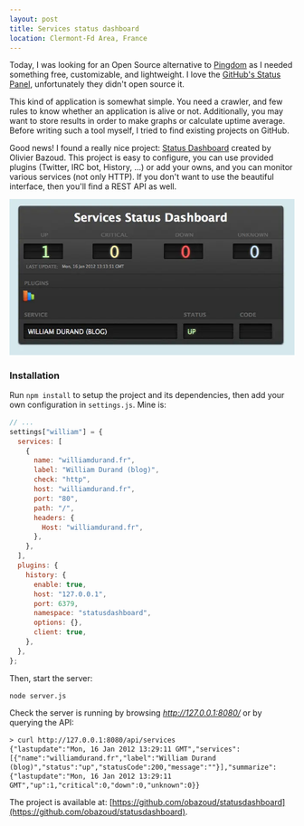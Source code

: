 ```yaml
---
layout: post
title: Services status dashboard
location: Clermont-Fd Area, France
---
```


Today, I was looking for an Open Source alternative to
[Pingdom](http://www.pingdom.com/a1/) as I needed something free, customizable,
and lightweight. I love the [GitHub's Status Panel](http://status.github.com),
unfortunately they didn't open source it.

This kind of application is somewhat simple. You need a crawler, and few rules
to know whether an application is alive or not. Additionally, you may want to
store results in order to make graphs or calculate uptime average. Before
writing such a tool myself, I tried to find existing projects on GitHub.

Good news! I found a really nice project: [Status
Dashboard](https://github.com/obazoud/statusdashboard) created by Olivier
Bazoud. This project is easy to configure, you can use provided plugins
(Twitter, IRC bot, History, ...) or add your owns, and you can monitor various
services (not only HTTP). If you don't want to use the beautiful interface, then
you'll find a REST API as well.

![A screenshot of the Services Status Dashboard application](/images/posts/2012/01/statusdashboard.webp)

### Installation

Run `npm install` to setup the project and its dependencies, then add your own
configuration in `settings.js`. Mine is:

```javascript
// ...
settings["william"] = {
  services: [
    {
      name: "williamdurand.fr",
      label: "William Durand (blog)",
      check: "http",
      host: "williamdurand.fr",
      port: "80",
      path: "/",
      headers: {
        Host: "williamdurand.fr",
      },
    },
  ],
  plugins: {
    history: {
      enable: true,
      host: "127.0.0.1",
      port: 6379,
      namespace: "statusdashboard",
      options: {},
      client: true,
    },
  },
};
```

Then, start the server:

    node server.js

Check the server is running by browsing _http://127.0.0.1:8080/_ or by querying the API:

    > curl http://127.0.0.1:8080/api/services
    {"lastupdate":"Mon, 16 Jan 2012 13:29:11 GMT","services":[{"name":"williamdurand.fr","label":"William Durand (blog)","status":"up","statusCode":200,"message":""}],"summarize":{"lastupdate":"Mon, 16 Jan 2012 13:29:11 GMT","up":1,"critical":0,"down":0,"unknown":0}}

The project is available at:
[https://github.com/obazoud/statusdashboard](https://github.com/obazoud/statusdashboard).
